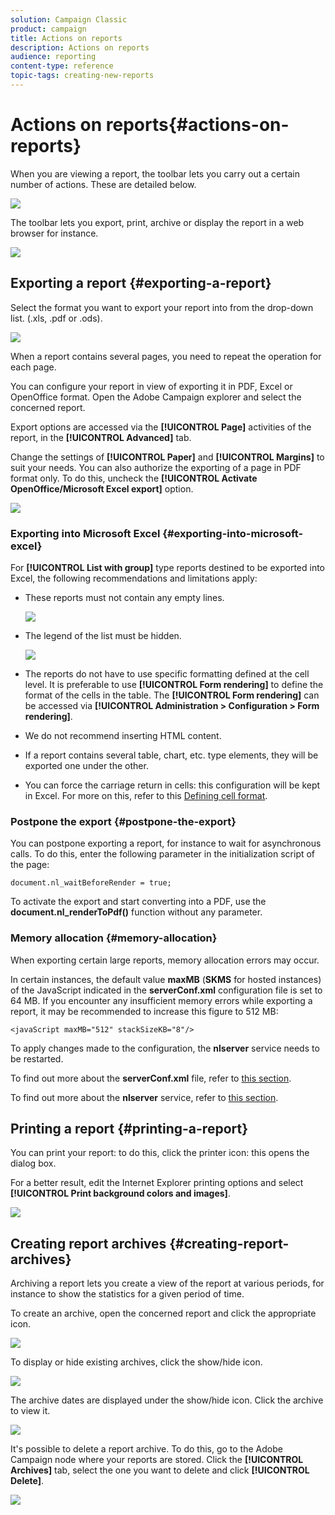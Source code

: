 ```yaml
---
solution: Campaign Classic
product: campaign
title: Actions on reports
description: Actions on reports
audience: reporting
content-type: reference
topic-tags: creating-new-reports
---
```


# Actions on reports{#actions-on-reports}

When you are viewing a report, the toolbar lets you carry out a certain number of actions. These are detailed below.

![](assets/s_ncs_advuser_report_wizard_2.png)

The toolbar lets you export, print, archive or display the report in a web browser for instance.

![](assets/s_ncs_advuser_report_wizard_04.png)

## Exporting a report {#exporting-a-report}

Select the format you want to export your report into from the drop-down list. (.xls, .pdf or .ods).

![](assets/s_ncs_advuser_report_wizard_06.png)

When a report contains several pages, you need to repeat the operation for each page.

You can configure your report in view of exporting it in PDF, Excel or OpenOffice format. Open the Adobe Campaign explorer and select the concerned report.

Export options are accessed via the **[!UICONTROL Page]** activities of the report, in the **[!UICONTROL Advanced]** tab.

Change the settings of **[!UICONTROL Paper]** and **[!UICONTROL Margins]** to suit your needs. You can also authorize the exporting of a page in PDF format only. To do this, uncheck the **[!UICONTROL Activate OpenOffice/Microsoft Excel export]** option. 

![](assets/s_ncs_advuser_report_wizard_021.png)

### Exporting into Microsoft Excel {#exporting-into-microsoft-excel}

For **[!UICONTROL List with group]** type reports destined to be exported into Excel, the following recommendations and limitations apply:

* These reports must not contain any empty lines.

  ![](assets/export_limitations_remove_empty_line.png)

* The legend of the list must be hidden.

  ![](assets/export_limitations_hide_label.png)

* The reports do not have to use specific formatting defined at the cell level. It is preferable to use **[!UICONTROL Form rendering]** to define the format of the cells in the table. The **[!UICONTROL Form rendering]** can be accessed via **[!UICONTROL Administration > Configuration > Form rendering]**.
* We do not recommend inserting HTML content.
* If a report contains several table, chart, etc. type elements, they will be exported one under the other.
* You can force the carriage return in cells: this configuration will be kept in Excel. For more on this, refer to this [Defining cell format](../../reporting/using/creating-a-table.md#defining-cell-format).

### Postpone the export {#postpone-the-export}

You can postpone exporting a report, for instance to wait for asynchronous calls. To do this, enter the following parameter in the initialization script of the page:

```
document.nl_waitBeforeRender = true;
```

To activate the export and start converting into a PDF, use the **document.nl_renderToPdf()** function without any parameter.

### Memory allocation {#memory-allocation}

When exporting certain large reports, memory allocation errors may occur.

In certain instances, the default value **maxMB** (**SKMS** for hosted instances) of the JavaScript indicated in the **serverConf.xml** configuration file is set to 64 MB. If you encounter any insufficient memory errors while exporting a report, it may be recommended to increase this figure to 512 MB:

```
<javaScript maxMB="512" stackSizeKB="8"/>
```

To apply changes made to the configuration, the **nlserver** service needs to be restarted.

To find out more about the **serverConf.xml** file, refer to [this section](../../production/using/configuration-principle.md).

To find out more about the **nlserver** service, refer to [this section](../../production/using/administration.md).

## Printing a report {#printing-a-report}

You can print your report: to do this, click the printer icon: this opens the dialog box.

For a better result, edit the Internet Explorer printing options and select **[!UICONTROL Print background colors and images]**.

![](assets/s_ncs_advuser_report_print_options.png)

## Creating report archives {#creating-report-archives}

Archiving a report lets you create a view of the report at various periods, for instance to show the statistics for a given period of time.

To create an archive, open the concerned report and click the appropriate icon.

![](assets/s_ncs_advuser_report_wizard_07.png)

To display or hide existing archives, click the show/hide icon.

![](assets/s_ncs_advuser_report_history_06.png)

The archive dates are displayed under the show/hide icon. Click the archive to view it.

![](assets/s_ncs_advuser_report_history_04.png)

It's possible to delete a report archive. To do this, go to the Adobe Campaign node where your reports are stored. Click the **[!UICONTROL Archives]** tab, select the one you want to delete and click **[!UICONTROL Delete]**.

![](assets/s_ncs_advuser_report_history_01.png)

